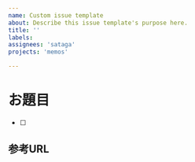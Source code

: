 ```yaml
---
name: Custom issue template
about: Describe this issue template's purpose here.
title: ''
labels: 
assignees: 'sataga'
projects: 'memos'

---
```


# お題目
- [ ] 

## 参考URL

